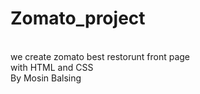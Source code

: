 # Zomato_project
<br>
we create zomato best restorunt front page
<br>
with HTML and CSS
<br>
By Mosin Balsing